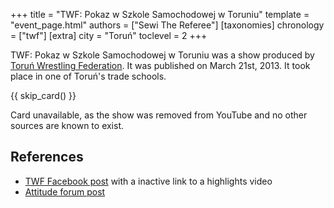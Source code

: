 +++
title = "TWF: Pokaz w Szkole Samochodowej w Toruniu"
template = "event_page.html"
authors = ["Sewi The Referee"]
[taxonomies]
chronology = ["twf"]
[extra]
city = "Toruń"
toclevel = 2
+++

TWF: Pokaz w Szkole Samochodowej w Toruniu was a show produced by [Toruń Wrestling Federation](@/o/twf.md). It was published on March 21st, 2013. It took place in one of Toruń's trade schools.

{{ skip_card() }}

Card unavailable, as the show was removed from YouTube and no other sources are known to exist.


## References

* [TWF Facebook post](https://www.facebook.com/TorunWrestlingFederation/posts/561846173854997) with a inactive link to a highlights video
* [Attitude forum post](https://forum.wrestling.pl/topic/32850-pokaz-twf-w-szkole-samochodowej-w-toruniu)

